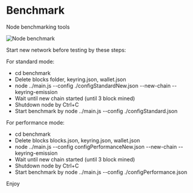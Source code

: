 # Benchmark
Node benchmarking tools

![Node benchmark](https://github.com/Izzzio/iz3node/blob/master/benchmark/benchmark.gif?raw=true)

Start new network before testing by these steps:

For standard mode:

* cd benchmark
* Delete blocks folder, keyring.json, wallet.json
* node ../main.js --config ./configStandardNew.json --new-chain --keyring-emission
* Wait until new chain started (until 3 block mined)
* Shutdown node by Ctrl+C
* Start benchmark by node ../main.js --config ./configStandard.json

For performance mode:

* cd benchmark
* Delete blocks blocks.json, keyring.json, wallet.json
* node ../main.js --config configPerformanceNew.json --new-chain --keyring-emission
* Wait until new chain started (until 3 block mined)
* Shutdown node by Ctrl+C
* Start benchmark by node ../main.js --config ./configPerformance.json


Enjoy

